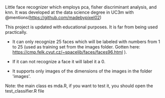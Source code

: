 Little face recognizer which employs pca, fisher discriminant analysis, and knn. It was developed at the data science degree in UC3m with @mentions(https://github.com/madebypixel02)

This project is updated with educational purposes. It is far from being used practically.

- It can only recognize 25 faces which will be labeled with numbers from 1 to 25 (used as training set from the images folder.
Gotten here: https://cmp.felk.cvut.cz/~spacelib/faces/faces96.html ).

- If it can not recognize a face it will label it a 0.

- It supports only images of the dimensions of the images in the folder 'images'.


Note: the main class es mda.R, if you want to test it, you should open the test_classifier.R file
